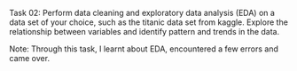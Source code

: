 Task 02: Perform data cleaning and exploratory data analysis (EDA) on a data set of your choice, such as the titanic data set from kaggle. Explore the relationship between variables and identify pattern and trends in the data.


Note: Through this task, I learnt about EDA, encountered a few errors and came over.
